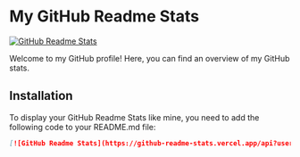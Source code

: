 # My GitHub Readme Stats

[![GitHub Readme Stats](https://github-readme-stats.vercel.app/api?username=your-username&show_icons=true)](https://github.com/anuraghazra/github-readme-stats)

Welcome to my GitHub profile! Here, you can find an overview of my GitHub stats.

## Installation

To display your GitHub Readme Stats like mine, you need to add the following code to your README.md file:

```markdown
[![GitHub Readme Stats](https://github-readme-stats.vercel.app/api?username=your-username&show_icons=true)](https://github.com/anuraghazra/github-readme-stats)
